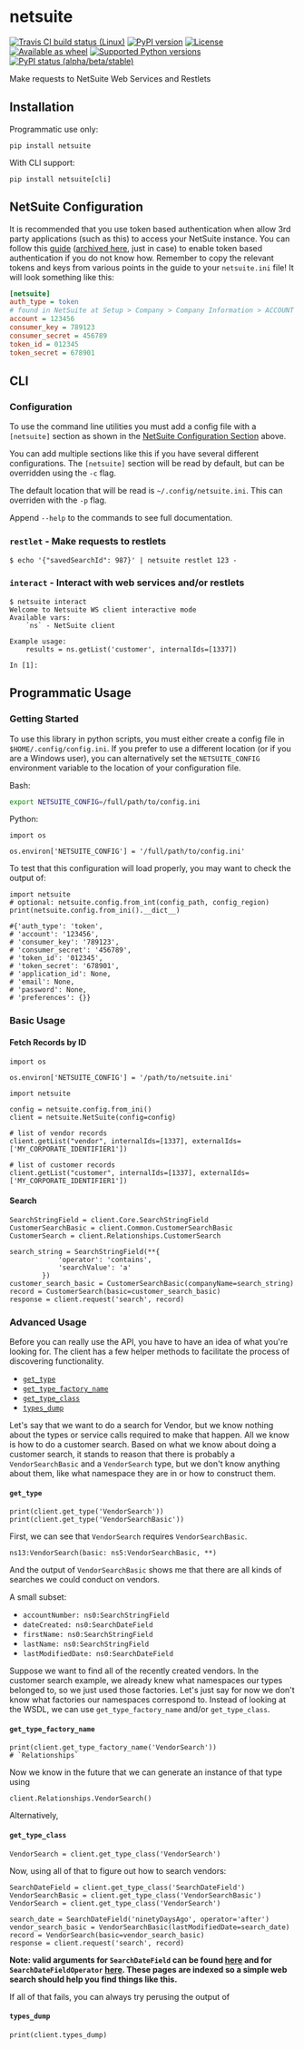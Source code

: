 # netsuite

[![Travis CI build status (Linux)](https://travis-ci.org/jmagnusson/netsuite.svg?branch=master)](https://travis-ci.org/jmagnusson/netsuite)
[![PyPI version](https://img.shields.io/pypi/v/netsuite.svg)](https://pypi.python.org/pypi/netsuite/)
[![License](https://img.shields.io/pypi/l/netsuite.svg)](https://pypi.python.org/pypi/netsuite/)
[![Available as wheel](https://img.shields.io/pypi/wheel/netsuite.svg)](https://pypi.python.org/pypi/netsuite/)
[![Supported Python versions](https://img.shields.io/pypi/pyversions/netsuite.svg)](https://pypi.python.org/pypi/netsuite/)
[![PyPI status (alpha/beta/stable)](https://img.shields.io/pypi/status/netsuite.svg)](https://pypi.python.org/pypi/netsuite/)

Make requests to NetSuite Web Services and Restlets

## Installation

Programmatic use only:

    pip install netsuite

With CLI support:

    pip install netsuite[cli]


## NetSuite Configuration

It is recommended that you use token based authentication when allow 3rd party applications (such as this) to access your
NetSuite instance. You can follow this [guide](http://mikebian.co/using-netsuites-token-based-authentication-with-suitetalk/)
([archived here](https://web.archive.org/web/20180829235439/http://mikebian.co/using-netsuites-token-based-authentication-with-suitetalk/), just in case)
to enable token based authentication if you do not know how. Remember to copy the relevant tokens and keys
from various points in the guide to your `netsuite.ini` file! It will look something like this:

```ini
[netsuite]
auth_type = token
# found in NetSuite at Setup > Company > Company Information > ACCOUNT ID
account = 123456
consumer_key = 789123
consumer_secret = 456789
token_id = 012345
token_secret = 678901
```

## CLI

### Configuration

To use the command line utilities you must add a config file with a `[netsuite]` section as shown in the 
[NetSuite Configuration Section](#netsuite-configuration) above.


You can add multiple sections like this if you have several different configurations. 
The `[netsuite]` section will be read by default, but can be overridden using the `-c` flag.

The default location that will be read is `~/.config/netsuite.ini`. This can overriden with the `-p` flag.

Append `--help` to the commands to see full documentation.

### `restlet` - Make requests to restlets

```
$ echo '{"savedSearchId": 987}' | netsuite restlet 123 -
```


### `interact` - Interact with web services and/or restlets

```
$ netsuite interact
Welcome to Netsuite WS client interactive mode
Available vars:
    `ns` - NetSuite client

Example usage:
    results = ns.getList('customer', internalIds=[1337])

In [1]:
```

## Programmatic Usage

### Getting Started
To use this library in python scripts, you must either create a config file in `$HOME/.config/config.ini`. If you
prefer to use a different location (or if you are a Windows user), you can alternatively set the `NETSUITE_CONFIG` 
environment variable to the location of your configuration file. 


Bash:
```bash
export NETSUITE_CONFIG=/full/path/to/config.ini
```

Python:
```
import os

os.environ['NETSUITE_CONFIG'] = '/full/path/to/config.ini'

```

To test that this configuration will load properly, you may want to check the output of:

```
import netsuite
# optional: netsuite.config.from_int(config_path, config_region)
print(netsuite.config.from_ini().__dict__)

#{'auth_type': 'token',
# 'account': '123456',
# 'consumer_key': '789123',
# 'consumer_secret': '456789',
# 'token_id': '012345',
# 'token_secret': '678901',
# 'application_id': None,
# 'email': None,
# 'password': None,
# 'preferences': {}}
```

### Basic Usage
#### Fetch Records by ID
```
import os

os.environ['NETSUITE_CONFIG'] = '/path/to/netsuite.ini'

import netsuite

config = netsuite.config.from_ini()
client = netsuite.NetSuite(config=config)

# list of vendor records
client.getList("vendor", internalIds=[1337], externalIds=['MY_CORPORATE_IDENTIFIER1'])

# list of customer records
client.getList("customer", internalIds=[1337], externalIds=['MY_CORPORATE_IDENTIFIER1'])
```
#### Search

```
SearchStringField = client.Core.SearchStringField
CustomerSearchBasic = client.Common.CustomerSearchBasic
CustomerSearch = client.Relationships.CustomerSearch

search_string = SearchStringField(**{
            'operator': 'contains',
            'searchValue': 'a'
        })
customer_search_basic = CustomerSearchBasic(companyName=search_string)
record = CustomerSearch(basic=customer_search_basic)
response = client.request('search', record)
```

### Advanced Usage
Before you can really use the API, you have to have an idea of what you're looking for. The client has a few
helper methods to facilitate the process of discovering functionality.

* [`get_type`](#get_type)
* [`get_type_factory_name`](#get_type_factory_name)
* [`get_type_class`](#get_type_class)
* [`types_dump`](#types_dump)

Let's say that we want to do a search for Vendor, but we know nothing about the types or service calls required to make 
that happen. All we know is how to do a customer search. Based on what we know about doing a customer search,
it stands to reason that there is probably a `VendorSearchBasic` and a `VendorSearch` 
type, but we don't know anything about them, like what namespace they are in or how to construct them. 


#### `get_type`
```
print(client.get_type('VendorSearch'))
print(client.get_type('VendorSearchBasic'))
```
 
First, we can see that `VendorSearch` requires `VendorSearchBasic`.

`ns13:VendorSearch(basic: ns5:VendorSearchBasic, **)`

And the output of `VendorSearchBasic` shows me that there are all kinds of searches we could conduct on vendors.

A small subset:

* `accountNumber: ns0:SearchStringField` 
* `dateCreated: ns0:SearchDateField` 
* `firstName: ns0:SearchStringField`
* `lastName: ns0:SearchStringField`
* `lastModifiedDate: ns0:SearchDateField`

Suppose we want to find all of the recently created vendors. In the customer search example, we already knew what 
namespaces our types belonged to, so we just used those factories. Let's just say for now we don't know what factories
our namespaces correspond to. Instead of looking at the WSDL, we can use `get_type_factory_name` and/or `get_type_class`.


#### `get_type_factory_name`
```
print(client.get_type_factory_name('VendorSearch'))
# `Relationships`
```
Now we know in the future that we can generate an instance of that type using
```
client.Relationships.VendorSearch()
```

Alternatively, 

#### `get_type_class`
```
VendorSearch = client.get_type_class('VendorSearch')
```

Now, using all of that to figure out how to search vendors:

```
SearchDateField = client.get_type_class('SearchDateField')
VendorSearchBasic = client.get_type_class('VendorSearchBasic')
VendorSearch = client.get_type_class('VendorSearch')

search_date = SearchDateField('ninetyDaysAgo', operator='after')
vendor_search_basic = VendorSearchBasic(lastModifiedDate=search_date)
record = VendorSearch(basic=vendor_search_basic)
response = client.request('search', record)
```

**Note: valid arguments for `SearchDateField` can be found [here](http://www.netsuite.com/help/helpcenter/en_US/srbrowser/Browser2018_1/schema/enum/searchdate.html?mode=package) and
for `SearchDateFieldOperator` [here](http://www.netsuite.com/help/helpcenter/en_US/srbrowser/Browser2018_1/schema/enum/searchdatefieldoperator.html?mode=package). 
These pages are indexed so a simple web search should help you find things like this.**

If all of that fails, you can always try perusing the output of 

#### `types_dump`
```
print(client.types_dump)
``` 


